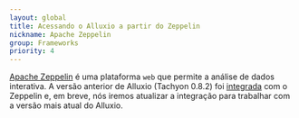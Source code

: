 ```yaml
---
layout: global
title: Acessando o Alluxio a partir do Zeppelin
nickname: Apache Zeppelin
group: Frameworks
priority: 4
---
```


[Apache Zeppelin](http://zeppelin-project.org/) é uma plataforma `web` que permite a análise 
de dados interativa. A versão anterior de Alluxio (Tachyon 0.8.2) foi 
[integrada](https://github.com/apache/incubator-zeppelin/blob/master/docs/interpreter/tachyon.md) 
com o Zeppelin e, em breve, nós iremos atualizar a integração para trabalhar com a versão mais 
atual do Alluxio.